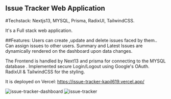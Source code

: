 ## Issue Tracker Web Application

#Techstack: Nextjs13, MYSQL, Prisma, RadixUI, TailwindCSS.

It's a Full stack web application.

##Features: 
Users can create ,update and delete issues faced by them.. 
Can assign issues to other users. 
Summary and Latest Issues are dynamically rendered  on the dashboard upon data changes.


The Frontend is handled by Next13 and prisma for connecting to the MYSQL database .
Implemented secure Login/Logout using Google's OAuth. RadixUI & TailwindCSS for the styling.

It is deployed on Vercel: https://issue-tracker-kapil619.vercel.app/

![issue-tracker-dashboard](https://github.com/Kapil619/Issue-Tracker/assets/84692375/a5d7579c-b1d2-46c4-96bf-09a26f9a5f71)
![issue-tracker](https://github.com/Kapil619/Issue-Tracker/assets/84692375/43d0c9dd-2ce8-4f5e-9493-6b4b798fafe2)

